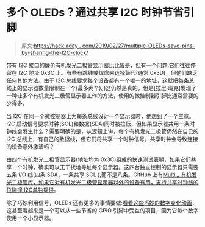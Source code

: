 # 多个 OLEDs？通过共享 I2C 时钟节省引脚

> 原文:[https://hack aday . com/2019/02/27/multiple-OLEDs-save-pins-by-sharing-the-I2C-clock/](https://hackaday.com/2019/02/27/multiple-oleds-save-pins-by-sharing-the-i2c-clock/)

带有 I2C 接口的廉价有机发光二极管显示器比比皆是，但有一个问题:它们往往停留在 I2C 地址 0x3C 上。有些有跳线或焊盘来选择替代(通常 0x3D)，但他们缺乏任何其他方法。由于 I2C 总线要求每个设备都有一个唯一的地址，这就把每条总线上的显示器数量限制在一个(最多两个)。)这仍然是真的，但是[拉里·班克]发现了一种让多个有机发光二极管显示器工作的方法，使用的微控制器引脚比通常需要的少得多。

当 I2C 在同一个微控制器上为每条总线设计一个显示器时，他想到了一个主意。I2C 启动信号要求时钟(SCL)和数据(SDA)同时被拉低，但如果显示器共用一条时钟线会发生什么？需要明确的是，从逻辑上讲，每个有机发光二极管仍然在自己的 I2C 总线上，有自己的数据线，但它们将共享一个时钟信号。共享时钟会导致连接的设备意外激活吗？

由四个有机发光二极管显示器(地址均为 0x3C)组成的快速测试表明，如果它们共享一个时钟，确实可以无干扰地寻址每个显示器。这四台独立控制的显示器只需要五条 I/O 线(四条 SDA，一条共享 SCL ),而不是八条。GitHub 上有[Multi _ 有机发光二极管库，如果它对有机发光二极管显示器以外的设备有用，支持共享时钟线的位碰撞 I2C](https://github.com/bitbank2/Multi_OLED)[单独提供](https://github.com/bitbank2/Multi_BitBang)。

除了巧妙利用信号，OLEDs 还有更多的事情要做:[看看这些巧妙的数字变化动画](https://hackaday.com/2017/10/02/7-segment-digits-slide-stylishly-on-this-oled-clock/)，这甚至看起来是一个可以从一些节省的 GPIO 引脚中受益的项目，因为它每个数字使用一个小显示器。